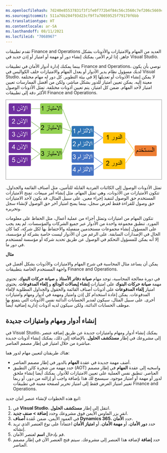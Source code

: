 ```yaml
---
ms.openlocfilehash: 7d240e85537831f3f1fe0f772b4f84c56c3560c7ef206c5669cef05ee4e0ce7d
ms.sourcegitcommit: 511a76b204f93d23cf9f7a70059525f79170f6bb
ms.translationtype: HT
ms.contentlocale: ar-SA
ms.lasthandoff: 08/11/2021
ms.locfileid: "7068967"
---
```

تقدم تطبيقات Finance and Operations  العديد من المهام والامتيازات والأذونات بشكل جاهز. إذا لزم الأمر، يمكنك إنشاء دور أو مهمة أو امتياز أو إذن جديد في Visual Studio.

بينما يمكنك إدارة أدوار الأمان في تطبيقات Finance and Operations، نوصي بأن يكون لديك مسؤول نظام يدير الأدوار أو يعدل المهام والامتيازات خلف الكواليس في Visual Studio. لا يمكن إنشاء الأذونات أو تعديلها إلا في بيئة التطوير. كل دور له مهام مختلفة معينة إليه. يمكن تعيين امتياز للدور بشكل مباشر، ولكن من أفضل الممارسات تعيين امتياز لأحد المهام. ضمن كل امتياز، يتم تعيين أذونات مختلفة. تمثل الأذونات الوصول الأكثر دقة إلى تطبيقات Finance and Operations. 

![يوضح هذا التدفق التدرج الهرمي للأمان في تطبيقات Finance and Operations من دور إلى مهمة إلى امتياز إلى إذن.](../media/hierarchy-1.png)

تمثل الأذونات الوصول إلى الكائنات الفردية القابلة للتأمين، مثل أصناف القائمة والجداول. تتكون الامتيازات من الأذونات، وهي تمثل المهام، مثل إنشاء أمر مبيعات. تمنح الامتيازات المستخدم حق الوصول لتنفيذ إجراء معين. على سبيل المثال، قد يكون لأحد الامتيازات حق وصول للقراءة فقط لعرض سجل، بينما يمنح امتياز آخر حق الوصول لإنشاء سجل وتحريره. 

تتكون المهام من امتيازات وتمثل أجزاء من عملية أعمال، مثل الحفاظ على معلومات المورد. تنطبق مجموعة واحدة من الأدوار عبر جميع الشركات والمؤسسات. لم يعد يجب على المسؤول إنشاء مجموعات مستخدمين منفصلة والاحتفاظ بها لكل شركة، كما كان الحال في الإصدارات السابقة. على الرغم من أن الأدوار ليست خاصة بشركة أو مؤسسة، إلا أنه يمكن للمسؤول التحكم في الوصول عن طريق تحديد شركة أو مؤسسة لمستخدم في دور ما.

**مثال**

يمكن أن يساعد مثال المحاسبة في شرح المهام والامتيازات والأذونات بشكل أفضل في واجهة المستخدم الخاصة بتطبيقات Finance and Operations. 

في دورة معالجة المحاسبة، توجد مهام **صيانة دفاتر الأستاذ** و **صيانة حركات البنوك**. تحتوي مهمة **صيانة حركات البنوك** على امتيازات **إنشاء إيصالات الودائع** و **إلغاء المدفوعات**. يحتوي امتياز **إلغاء المدفوعات** على أذونات أصناف القائمة والحقول والجداول المطلوبة لإلغاء المدفوعات. يمكن إعادة استخدام كل إذن وامتياز ومهمة في أدوار ومهام وامتيازات أخرى. على سبيل المثال، سيكون لمدير الحسابات الدائنة نفس الأذونات التي يتمتع بها موظف الحسابات الدائنة، ولكن سيكون لديه أذونات إدارية إضافية أيضاً.

## <a name="create-new-roles-duties-and-privileges"></a>إنشاء أدوار ومهام وامتيازات جديدة

في Visual Studio، يمكنك إنشاء أدوار ومهام وامتيازات جديدة عن طريق إضافة عنصر إلى مشروعك في إطار **مستكشف الحلول**. بالإضافة إلى ذلك، يمكنك إنشاء أذونات جديدة مباشرة من خلال امتياز في إطار مصمم العناصر.

هناك طريقتان لتعيين مهام لدور هما:

-   أضف مهمة جديدة في عقدة **المهام** بالدور في إطار مصمم العناصر.
-   حدد مهمة من شجرة كائن التطبيق (AOT) واسحبه إلى عقدة **المهام** في إطار مصمم العناصر.
    تنطبق نفس العملية على تعيين الامتيازات للأدوار. يمكنك أيضا إنشاء ملحق لدور أو مهمة أو امتياز موجود.
    سيسمح لك هذا بإضافة واجب أو إزالته من دور، أو ربما تغيير امتياز العرض فقط إلى امتياز تحرير لصفحة معينة في تطبيقات Finance and Operations.

اتبع هذه الخطوات لإنشاء عنصر أمان جديد:

1.  في **Visual Studio**، انتقل إلى إطار **مستكشف الحلول**.
2.  انقر بزر الماوس الأيمن فوق مشروعك وحدد **إضافة > صنف جديد**.
3.  في العمود الأيمن، ضمن عُقدة **أصناف Dynamics 365**، حدد    **الأمان**.
4.  حدد **دور الأمان**، أو **مهمة الأمان**، أو **امتياز الأمان** اعتماداً على نوع العنصر الذي تريد إنشائه.
5.  قم بإدخال **اسم** لعنصر الأمان.
6.  حدد **إضافة** لإضافة هذا العنصر إلى مشروعك. سيتم فتح العنصر الآن في إطار مصمم العناصر.
